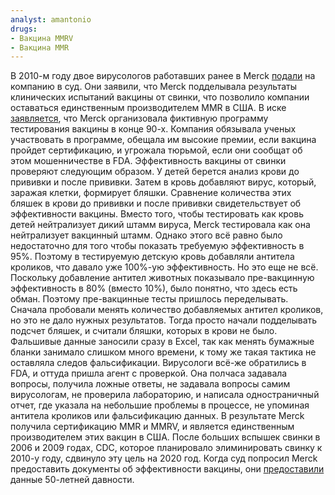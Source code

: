 ```yaml
---
analyst: amantonio
drugs:
- Вакцина MMRV
- Вакцина MMR
---
```


В 2010-м году двое вирусологов работавших ранее в Merck [подали](https://www.forbes.com/sites/gerganakoleva/2012/06/27/merck-whistleblower-suit-a-boon-to-anti-vaccination-advocates-though-it-stresses-importance-of-vaccines/#a12f73f96789) на компанию в суд. Они заявили, что Merck подделывала результаты клинических испытаний вакцины от свинки, что позволило компании оставаться единственным производителем MMR в США.
В иске [заявляется](http://www.rescuepost.com/files/june-mumps-suit-1.pdf), что Merck организовала фиктивную программу тестирования вакцины в конце 90-х. Компания обязывала ученых участвовать в программе, обещала им высокие премии, если вакцина пройдет сертификацию, и угрожала тюрьмой, если они сообщат об этом мошенничестве в FDA.
Эффективность вакцины от свинки проверяют следующим образом. У детей берется анализ крови до прививки и после прививки. Затем в кровь добавляют вирус, который, заражая клетки, формирует бляшки. Сравнение количества этих бляшек в крови до прививки и после прививки свидетельствует об эффективности вакцины.
Вместо того, чтобы тестировать как кровь детей нейтрализует дикий штамм вируса, Merck тестировала как она нейтрализует вакцинный штамм. Однако этого всё равно было недостаточно для того чтобы показать требуемую эффективность в 95%. Поэтому в тестируемую детскую кровь добавляли антитела кроликов, что давало уже 100%-ую эффективность.
Но это еще не всё. Поскольку добавление антител животных показывало пре-вакцинную эффективность в 80% (вместо 10%), было понятно, что здесь есть обман. Поэтому пре-вакцинные тесты пришлось переделывать. Сначала пробовали менять количество добавляемых антител кроликов, но это не дало нужных результатов. Тогда просто начали подделывать подсчет бляшек, и считали бляшки, которых в крови не было. Фальшивые данные заносили сразу в Excel, так как менять бумажные бланки занимало слишком много времени, к тому же такая тактика не оставляла следов фальсификации.
Вирусологи всё-же обратились в FDA, и оттуда пришла агент с проверкой. Она полчаса задавала вопросы, получила ложные ответы, не задавала вопросы самим вирусологам, не проверила лабораторию, и написала одностраничный отчет, где указала на небольшие проблемы в процессе, не упоминая антитела кроликов или фальсификацию данных.
В результате Merck получила сертификацию MMR и MMRV, и является единственным производителем этих вакцин в США.
После больших вспышек свинки в 2006 и 2009 годах, CDC, которое планировало элиминировать свинку к 2010-у году, сдвинуло эту цель на 2020 год.
Когда суд попросил Merck предоставить документы об эффективности вакцины, они [предоставили](https://www.reuters.com/article/health-vaccine/merck-accused-of-stonewalling-in-mumps-vaccine-antitrust-lawsuit-idUSL1N0YQ0W820150604) данные 50-летней давности.
